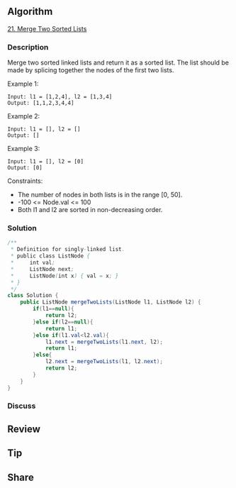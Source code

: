 ## Algorithm

[21. Merge Two Sorted Lists](https://leetcode.com/problems/merge-two-sorted-lists/)

### Description

Merge two sorted linked lists and return it as a sorted list. The list should be made by splicing together the nodes of the first two lists.

Example 1:

```
Input: l1 = [1,2,4], l2 = [1,3,4]
Output: [1,1,2,3,4,4]
```

Example 2:

```
Input: l1 = [], l2 = []
Output: []
```

Example 3:

```
Input: l1 = [], l2 = [0]
Output: [0]
```

Constraints:

- The number of nodes in both lists is in the range [0, 50].
- -100 <= Node.val <= 100
- Both l1 and l2 are sorted in non-decreasing order.

### Solution

```java
/**
 * Definition for singly-linked list.
 * public class ListNode {
 *     int val;
 *     ListNode next;
 *     ListNode(int x) { val = x; }
 * }
 */
class Solution {
    public ListNode mergeTwoLists(ListNode l1, ListNode l2) {
        if(l1==null){
            return l2;
        }else if(l2==null){
            return l1;
        }else if(l1.val<l2.val){
            l1.next = mergeTwoLists(l1.next, l2);
            return l1;
        }else{
            l2.next = mergeTwoLists(l1, l2.next);
            return l2;
        }
    }
}
```

### Discuss

## Review


## Tip


## Share
